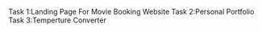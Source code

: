 Task 1:Landing Page For Movie Booking Website
Task 2:Personal Portfolio
Task 3:Temperture Converter

